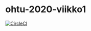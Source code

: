 # ohtu-2020-viikko1
[![CircleCI](https://circleci.com/gh/aleroi/ohtu-2020-viikko1.svg?style=svg)](https://circleci.com/gh/aleroi/ohtu-2020-viikko1)
